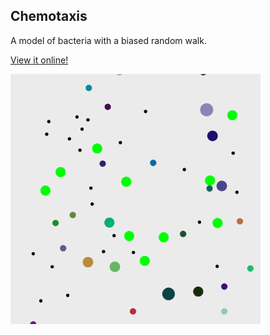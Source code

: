 ## Chemotaxis

A model of bacteria with a biased random walk.

[View it online!](http://noahzpepper.github.io/APCS/Chemotaxis)

<img src="images/screenshot.png" width="400">
